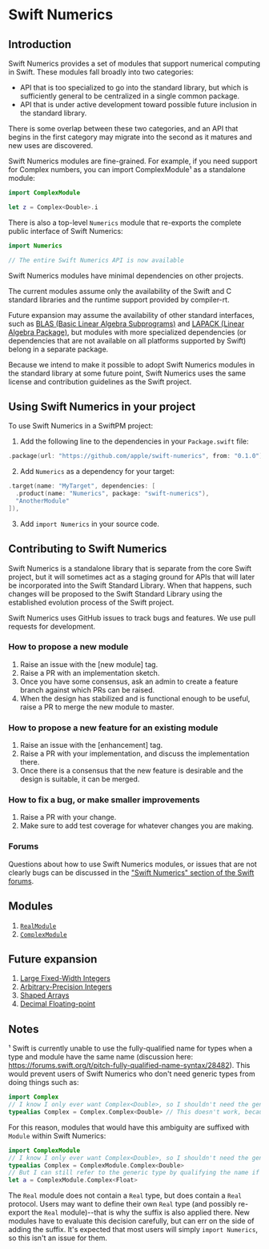 # Swift Numerics
  
## Introduction

Swift Numerics provides a set of modules that support numerical computing in Swift.
These modules fall broadly into two categories:

- API that is too specialized to go into the standard library, but which is sufficiently general to be centralized in a single common package.
- API that is under active development toward possible future inclusion in the standard library.

There is some overlap between these two categories, and an API that begins in the first category may migrate into the second as it matures and new uses are discovered.

Swift Numerics modules are fine-grained.
For example, if you need support for Complex numbers, you can import ComplexModule¹ as a standalone module:

```swift
import ComplexModule

let z = Complex<Double>.i
```

There is also a top-level `Numerics` module that re-exports the complete public interface of Swift Numerics:

```swift
import Numerics

// The entire Swift Numerics API is now available
```

Swift Numerics modules have minimal dependencies on other projects.

The current modules assume only the availability of the Swift and C standard libraries and the runtime support provided by compiler-rt.

Future expansion may assume the availability of other standard interfaces, such as [BLAS (Basic Linear Algebra Subprograms)](https://en.wikipedia.org/wiki/Basic_Linear_Algebra_Subprograms) and [LAPACK (Linear Algebra Package)](https://en.wikipedia.org/wiki/LAPACK), but modules with more specialized dependencies (or dependencies that are not available on all platforms supported by Swift) belong in a separate package.

Because we intend to make it possible to adopt Swift Numerics modules in the standard library at some future point, Swift Numerics uses the same license and contribution guidelines as the Swift project.

## Using Swift Numerics in your project

To use Swift Numerics in a SwiftPM project:

1. Add the following line to the dependencies in your `Package.swift` file:

```swift
.package(url: "https://github.com/apple/swift-numerics", from: "0.1.0"),
```

2. Add `Numerics` as a dependency for your target:

```swift
.target(name: "MyTarget", dependencies: [
  .product(name: "Numerics", package: "swift-numerics"),
  "AnotherModule"
]),
```

3. Add `import Numerics` in your source code.

## Contributing to Swift Numerics

Swift Numerics is a standalone library that is separate from the core Swift project, but it will sometimes act as a staging ground for APIs that will later be incorporated into the Swift Standard Library.
When that happens, such changes will be proposed to the Swift Standard Library using the established evolution process of the Swift project.

Swift Numerics uses GitHub issues to track bugs and features. We use pull requests for development.

### How to propose a new module

1. Raise an issue with the [new module] tag.
2. Raise a PR with an implementation sketch.
3. Once you have some consensus, ask an admin to create a feature branch against which PRs can be raised.
4. When the design has stabilized and is functional enough to be useful, raise a PR to merge the new module to master.

### How to propose a new feature for an existing module

1. Raise an issue with the [enhancement] tag.
2. Raise a PR with your implementation, and discuss the implementation there.
3. Once there is a consensus that the new feature is desirable and the design is suitable, it can be merged.

### How to fix a bug, or make smaller improvements

1. Raise a PR with your change. 
2. Make sure to add test coverage for whatever changes you are making.

### Forums

Questions about how to use Swift Numerics modules, or issues that are not clearly bugs can be discussed in the ["Swift Numerics" section of the Swift forums](https://forums.swift.org/c/related-projects/swift-numerics).

## Modules

1. [`RealModule`](Sources/RealModule/README.md)
2. [`ComplexModule`](Sources/ComplexModule/README.md)

## Future expansion

1. [Large Fixed-Width Integers](https://github.com/apple/swift-numerics/issues/4)
2. [Arbitrary-Precision Integers](https://github.com/apple/swift-numerics/issues/5)
3. [Shaped Arrays](https://github.com/apple/swift-numerics/issues/6)
4. [Decimal Floating-point](https://github.com/apple/swift-numerics/issues/7)

## Notes

¹ Swift is currently unable to use the fully-qualified name for types when a type and module have the same name (discussion here: https://forums.swift.org/t/pitch-fully-qualified-name-syntax/28482).
This would prevent users of Swift Numerics who don't need generic types from doing things such as:

```swift
import Complex
// I know I only ever want Complex<Double>, so I shouldn't need the generic parameter.
typealias Complex = Complex.Complex<Double> // This doesn't work, because name lookup fails.
```

For this reason, modules that would have this ambiguity are suffixed with `Module` within Swift Numerics:

```swift
import ComplexModule
// I know I only ever want Complex<Double>, so I shouldn't need the generic parameter.
typealias Complex = ComplexModule.Complex<Double>
// But I can still refer to the generic type by qualifying the name if I need it occasionally:
let a = ComplexModule.Complex<Float>
```

The `Real` module does not contain a `Real` type, but does contain a `Real` protocol.
Users may want to define their own `Real` type (and possibly re-export the `Real` module)--that is why the suffix is also applied there.
New modules have to evaluate this decision carefully, but can err on the side of adding the suffix.
It's expected that most users will simply `import Numerics`, so this isn't an issue for them.
